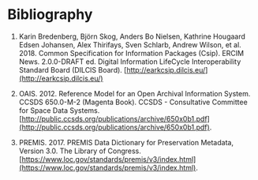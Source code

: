 # Bibliography

1. Karin Bredenberg, Björn Skog, Anders Bo Nielsen, Kathrine Hougaard Edsen Johansen, Alex Thirifays,
  Sven Schlarb, Andrew Wilson, et al. 2018. Common Specification for Information Packages (Csip). ERCIM
  News. 2.0.0-DRAFT ed. Digital Information LifeCycle Interoperability Standard Board (DILCIS Board).
  [http://earkcsip.dilcis.eu/](http://earkcsip.dilcis.eu/)

2. OAIS. 2012. Reference Model for an Open Archival Information System. CCSDS 650.0-M-2 (Magenta
  Book). CCSDS - Consultative Committee for Space Data Systems.
  [http://public.ccsds.org/publications/archive/650x0b1.pdf](http://public.ccsds.org/publications/archive/650x0b1.pdf).

3. PREMIS. 2017. PREMIS Data Dictionary for Preservation Metadata, Version 3.0. The Library of Congress.
  [https://www.loc.gov/standards/premis/v3/index.html](https://www.loc.gov/standards/premis/v3/index.html).
